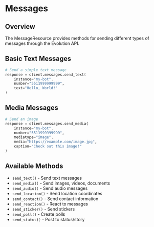 # Messages

## Overview

The MessageResource provides methods for sending different types of messages through the Evolution API.

## Basic Text Messages

```python
# Send a simple text message
response = client.messages.send_text(
    instance="my-bot",
    number="5511999999999",
    text="Hello, World!"
)
```

## Media Messages

```python
# Send an image
response = client.messages.send_media(
    instance="my-bot",
    number="5511999999999",
    mediatype="image",
    media="https://example.com/image.jpg",
    caption="Check out this image!"
)
```

## Available Methods

- `send_text()` - Send text messages
- `send_media()` - Send images, videos, documents
- `send_audio()` - Send audio messages
- `send_location()` - Send location coordinates
- `send_contact()` - Send contact information
- `send_reaction()` - React to messages
- `send_sticker()` - Send stickers
- `send_poll()` - Create polls
- `send_status()` - Post to status/story
